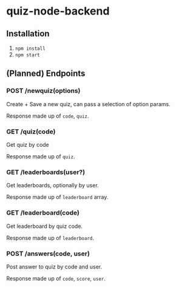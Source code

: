 # quiz-node-backend

## Installation

1. `npm install`
2. `npm start`

## (Planned) Endpoints

### POST /newquiz(options)

Create + Save a new quiz, can pass a selection of option params.

Response made up of `code`, `quiz`.

### GET /quiz(code)

Get quiz by code

Response made up of `quiz`.

### GET /leaderboards(user?)

Get leaderboards, optionally by user.

Response made up of `leaderboard` array.

### GET /leaderboard(code)

Get leaderboard by quiz code.

Response made up of `leaderboard`.

### POST /answers(code, user)

Post answer to quiz by code and user.

Response made up of `code`, `score`, `user`.
